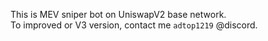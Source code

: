 This is MEV sniper bot on UniswapV2 base network.  
To improved or V3 version, contact me `adtop1219` @discord.  
